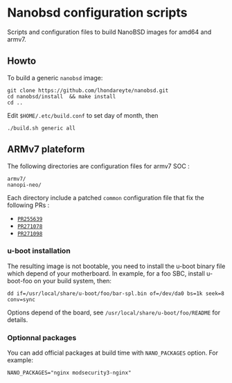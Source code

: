 #  Nanobsd configuration scripts

Scripts and configuration files to build NanoBSD images for amd64 and armv7.

## Howto

To build a generic `nanobsd` image:

    git clone https://github.com/lhondareyte/nanobsd.git  
    cd nanobsd/install  && make install
    cd ..

Edit `$HOME/.etc/build.conf` to set day of month, then

    ./build.sh generic all

## ARMv7 plateform

The following directories are configuration files for armv7 SOC :

    armv7/
    nanopi-neo/

Each directory include a patched `common` configuration file that fix the following PRs :

 * [`PR255639`](https://bugs.freebsd.org/bugzilla/show_bug.cgi?id=255639)
 * [`PR271078`](https://bugs.freebsd.org/bugzilla/show_bug.cgi?id=271078)
 * [`PR271098`](https://bugs.freebsd.org/bugzilla/show_bug.cgi?id=271098)

### u-boot installation

The resulting image is not bootable, you need to install the u-boot binary file which depend of your motherboard. In example, for a foo SBC, install u-boot-foo on your build system, then:

    dd if=/usr/local/share/u-boot/foo/bar-spl.bin of=/dev/da0 bs=1k seek=8 conv=sync

Options depend of the board, see `/usr/local/share/u-boot/foo/README` for details.

### Optionnal packages

You can add official packages at build time with `NANO_PACKAGES` option. For example:

    NANO_PACKAGES="nginx modsecurity3-nginx"
